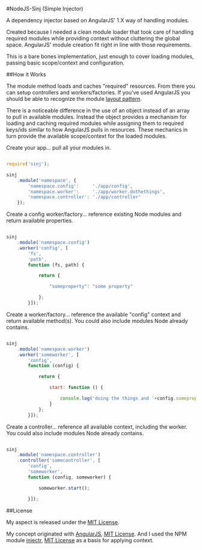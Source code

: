#NodeJS-Sinj (Simple Injector)

A dependency injector based on AngularJS' 1.X way of handling modules.

Created because I needed a clean module loader that took care of handling required
modules while providing context without cluttering the global space. AngularJS' module
creation fit right in line with those requirements.

This is a bare bones implementation, just enough to cover loading modules, passing
basic scope/context and configuration.



##How it Works

The module method loads and caches "required" resources.
From there you can setup controllers and workers/factories. If
you've used AngularJS you should be able to recognize the module [layout pattern](https://docs.angularjs.org/api/ng/function/angular.module).

There is a noticeable difference in the use of an object instead of an array to
pull in available modules. Instead the object provides a mechanism for loading and caching
required modules while assigning them to required keys/ids similar to how AngularJS pulls in resources.
These mechanics in turn provide the available scope/context for the loaded modules.

Create your app... pull all your modules in.

```javascript

require('sinj');

sinj
    .module('namespace', {
        'namespace.config':     './app/config',
        'namespace.worker':     './app/worker.dothethings',
        'namespace.controller': './app/controller'
    });
```

Create a config worker/factory... reference existing Node modules and
return available properties.

```javascript

sinj
    .module('namespace.config')
    .worker('config', [
        'fs',
        'path',
        function (fs, path) {

            return {

                "someproperty": "some property"

            };
        }]);
```


Create a worker/factory... reference the available "config" context and
return available method(s). You could also include modules Node already contains.

```javascript

sinj
    .module('namespace.worker')
    .worker('someworker', [
        'config',
        function (config) {

            return {

                start: function () {

                    console.log('doing the things and '+config.someproperty);
                }
            };
        }]);
```

Create a controller... reference all available context, including the worker.
You could also include modules Node already contains.

```javascript

sinj
    .module('namespace.controller')
    .controller('somecontroller', [
        'config',
        'someworker',
        function (config, someworker) {

            someworker.start();

        }]);
```



##License

My aspect is released under the [MIT License](http://en.wikipedia.org/wiki/MIT_License).

My concept originated with [AngularJS](https://angularjs.org/), [MIT License](http://en.wikipedia.org/wiki/MIT_License).
And I used the NPM module [injectr](https://github.com/nathanmacinnes/injectr), [MIT License](http://opensource.org/licenses/MIT)
as a basis for applying context.